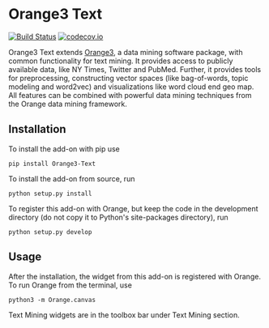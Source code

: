 Orange3 Text 
============

[![Build Status](https://travis-ci.org/biolab/orange3-text.svg?branch=master)](https://travis-ci.org/biolab/orange3-text)
[![codecov.io](http://codecov.io/github/biolab/orange3-text/coverage.svg?branch=master)](http://codecov.io/github/biolab/orange3-text?branch=master)

Orange3 Text extends [Orange3](http://orange.biolab.si), a data mining software
package, with common functionality for text mining. It provides access
to publicly available data, like NY Times, Twitter and PubMed. Further,
it provides tools for preprocessing, constructing vector spaces (like
bag-of-words, topic modeling and word2vec) and visualizations like word cloud
end geo map. All features can be combined with powerful data mining techniques
from the Orange data mining framework.

Installation
------------

To install the add-on with pip use

    pip install Orange3-Text

To install the add-on from source, run

    python setup.py install

To register this add-on with Orange, but keep the code in the development directory (do not copy it to 
Python's site-packages directory), run

    python setup.py develop

Usage
-----

After the installation, the widget from this add-on is registered with Orange. To run Orange from the terminal,
use

    python3 -m Orange.canvas

Text Mining widgets are in the toolbox bar under Text Mining section.